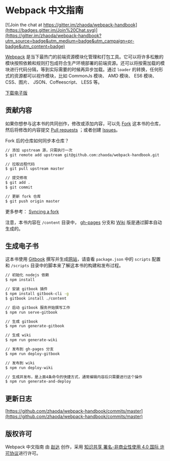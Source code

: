 # Webpack 中文指南

[![Join the chat at https://gitter.im/zhaoda/webpack-handbook](https://badges.gitter.im/Join%20Chat.svg)](https://gitter.im/zhaoda/webpack-handbook?utm_source=badge&utm_medium=badge&utm_campaign=pr-badge&utm_content=badge)

[Webpack](https://github.com/webpack/webpack) 是当下最热门的前端资源模块化管理和打包工具。它可以将许多松散的模块按照依赖和规则打包成符合生产环境部署的前端资源。还可以将按需加载的模块进行代码分隔，等到实际需要的时候再异步加载。通过 `loader` 的转换，任何形式的资源都可以视作模块，比如 CommonJs 模块、 AMD 模块、 ES6 模块、CSS、图片、 JSON、Coffeescript、 LESS 等。

[下载电子版](https://www.gitbook.com/book/zhaoda/webpack/details)

## 贡献内容

如果你想参与这本书的共同创作，修改或添加内容，可以先 [Fork](https://github.com/zhaoda/webpack-handbook) 这本书的仓库，然后将修改的内容提交 [Pull requests](https://github.com/zhaoda/webpack-handbook/pulls) ；或者创建 [Issues](https://github.com/zhaoda/webpack-handbook/issues)。

Fork 后的仓库如何同步本仓库？

```bash
// 添加 upstream 源，只需执行一次
$ git remote add upstream git@github.com:zhaoda/webpack-handbook.git

// 拉取远程代码
$ git pull upstream master

// 提交修改
$ git add .
$ git commit

// 更新 fork 仓库
$ git push origin master
```

更多参考： [Syncing a fork](https://help.github.com/articles/syncing-a-fork/)

注意，本书内容在 `/content` 目录中， [gh-pages](https://github.com/zhaoda/webpack-handbook/tree/gh-pages) 分支和 [Wiki](https://github.com/zhaoda/webpack-handbook/wiki) 版是通过脚本自动生成的。

## 生成电子书

这本书使用 [Gitbook](https://github.com/GitbookIO/gitbook) 撰写并生成[网站](http://zhaoda.net/webpack-handbook/)，请查看 `package.json` 中的 `scripts` 配置和 `/scripts` 目录中的脚本来了解这本书的构建和发布过程。

```bash
// 初始化 nodejs 依赖
$ npm install

// 安装 gitbook 插件
$ npm install gitbook-cli -g
$ gitbook install ./content

// 启动 gitbook 服务开始撰写工作
$ npm run serve-gitbook

// 生成 gitbook
$ npm run generate-gitbook

// 生成 wiki
$ npm run generate-wiki

// 发布到 gh-pages 分支
$ npm run deploy-gitbook

// 发布到 wiki
$ npm run deploy-wiki

// 生成并发布，是上面4条命令的快捷方式，通常编辑内容后只需要进行这个操作
$ npm run generate-and-deploy

```

## 更新日志

[https://github.com/zhaoda/webpack-handbook/commits/master](https://github.com/zhaoda/webpack-handbook/commits/master)

## 版权许可

<p>
  <span xmlns:dct="http://purl.org/dc/terms/" href="http://purl.org/dc/dcmitype/Text" property="dct:title" rel="dct:type">Webpack 中文指南</span> 由 <a xmlns:cc="http://creativecommons.org/ns#" href="http://zhaoda.net/webpack-handbook" property="cc:attributionName" rel="cc:attributionURL">赵达</a> 创作，采用 <a rel="license" href="http://creativecommons.org/licenses/by-nc/4.0/">知识共享 署名-非商业性使用 4.0 国际 许可协议</a>进行许可。
</p>